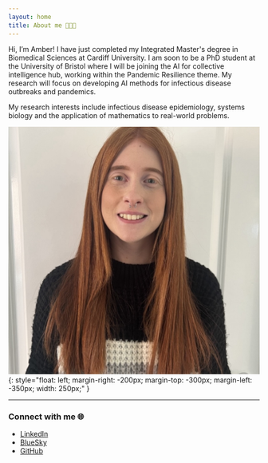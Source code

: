 ```yaml
---
layout: home
title: About me 🧪🧬🌱
---
```


 Hi, I’m Amber! I have just completed my Integrated Master's degree in Biomedical Sciences at Cardiff University. I am soon to be a PhD student at the University
 of Bristol where I will be joining the AI for collective intelligence hub, working within the Pandemic Resilience theme. My research will focus on developing
 AI methods for infectious disease outbreaks and pandemics.

  My research interests include infectious disease epidemiology, systems biology and the application of mathematics to real-world problems.

![Amber](assets/images/Amber.jpeg){: style="float: left; margin-right: -200px; margin-top: -300px; margin-left: -350px; width: 250px;" }

---

### Connect with me 🌐

- [LinkedIn](https://www.linkedin.com/in/amberfepalmer/)  
- [BlueSky](https://bsky.app/profile/amberpalmer.bsky.social)  
- [GitHub](https://github.com/Amber-Palmer)  
